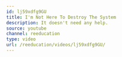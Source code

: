 ```yaml
---
id: lj59xdfg9GU
title: I'm Not Here To Destroy The System
description: It doesn't need any help.
source: youtube
channel: reeducation
type: video
url: /reeducation/videos/lj59xdfg9GU/
---
```

